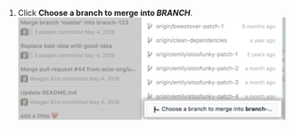 1. Click **Choose a branch to merge into <em>BRANCH</em>**.
![Choose a branch option in the list of branches menu](/assets/images/help/desktop/merge-branch-button-list.png)

